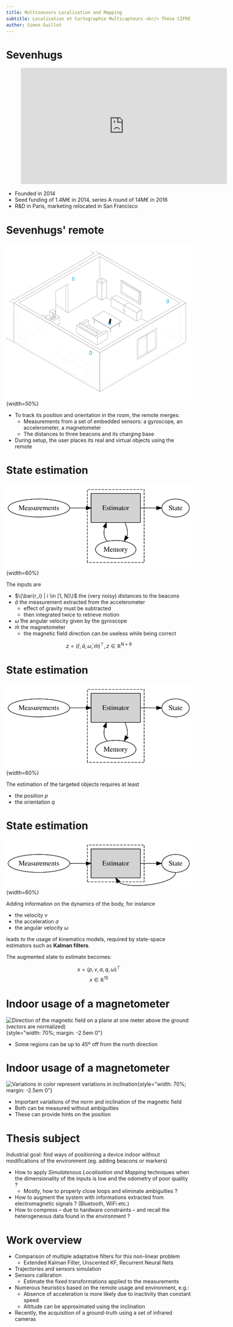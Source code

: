```yaml
---
title: Multisensors Localisation and Mapping
subtitle: Localisation et Cartographie Multicapteurs <br/> Thèse CIFRE en collaboration avec Sevenhugs
author: Simon Guillot
---
```


# Sevenhugs

<figure>
<iframe width="560" height="315"
        src="https://www.youtube.com/embed/jB7iuBKcfZw?iv_load_policy=3" frameborder="0"
        allowfullscreen></iframe>
</figure>

* Founded in 2014
* Seed funding of 1.4M€ in 2014, series A round of 14M€ in 2016
* R&D in Paris, marketing relocated in San Francisco


# Sevenhugs' remote

![](/images/sr_setup.gif){width=50%}

* To track its position and orientation in the room, the remote merges:
    * Measurements from a set of embedded sensors: a gyroscope, an accelerometer, a
magnetometer
    * The distances to three beacons and its charging base
* During setup, the user places its real and virtual objects using the remote


# State estimation

![](/images/fusion.svg){width=60%}

The inputs are

- $\{\bar{r_i} | i \in [1, N]\}$ the (very noisy) distances to the beacons
- $\bar{a}$ the measurement extracted from the accelerometer
    - effect of gravity must be subtracted
    - then integrated twice to retrieve motion
- $\bar{\omega}$ the angular velocity given by the gyroscope
- $\bar{m}$ the magnetometer
    - the magnetic field direction can be useless while being correct

$$ z = (\bar{r}, \bar{a}, \bar{\omega}, \bar{m})^\top, z \in \mathbb{R}^{N + 9} 
$$


# State estimation

![](/images/fusion.svg){width=60%}

The estimation of the targeted objects requires at least

* the position $p$
* the orientation $q$


# State estimation

![](/images/fusion_kalman.svg){width=60%}

Adding information on the dynamics of the body, for instance

- the velocity $v$
- the acceleration $a$
- the angular velocity $\omega$

leads to the usage of kinematics models, required by state-space estimators such
as **Kalman filters**.

The augmented state to estimate becomes:

$$ x = (p, v, a, q, \omega)^\top $$
$$ x \in \mathbb{R}^{15} $$


# Indoor usage of a magnetometer

![Direction of the magnetic field on a plane at one meter above the ground 
(vectors are normalized)](/images/map_normalized.svg){style="width: 70%; margin: 
-2.5em 0"}

* Some regions can be up to 45º off from the north direction


# Indoor usage of a magnetometer

![Variations in color represent variations in 
inclination](/images/map.svg){style="width: 70%; margin: -2.5em 0"}

* Important variations of the norm and inclination of the magnetic field
* Both can be measured without ambiguities
* These can provide hints on the position


# Thesis subject

Industrial goal: find ways of positioning a device indoor without modifications 
of the environment (eg. adding beacons or markers)

- How to apply _Simulatenous Localisation and Mapping_ techniques when the
dimensionality of the inputs is low and the odometry of poor quality ?
    - Mostly, how to properly close loops and eliminate ambiguities ?
- How to augment the system with informations extracted from electromagnetic
signals ? (Bluetooth, WiFi etc.)
- How to compress – due to hardware constraints – and recall the heterogeneous 
  data found in the environment ?


# Work overview

- Comparison of multiple adaptative filters for this non-linear problem
    - Extended Kalman Filter, Unscented KF, Recurrent Neural Nets
- Trajectories and sensors simulation
- Sensors calibration
    - Estimate the fixed transformations applied to the measurements
- Numerous heuristics based on the remote usage and environment, e.g.:
    - Absence of acceleration is more likely due to inactivity than 
    constant speed
    - Altitude can be approximated using the inclination
- Recently, the acquisition of a ground-truth using a set of infrared cameras

